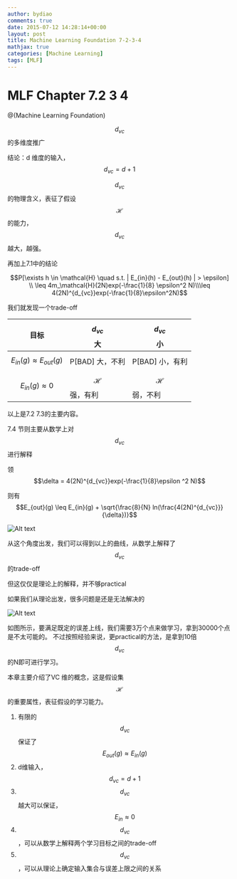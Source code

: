 ```yaml
---
author: bydiao
comments: true
date: 2015-07-12 14:28:14+00:00
layout: post
title: Machine Learning Foundation 7-2-3-4
mathjax: true
categories: [Machine Learning]
tags: [MLF]
---
```


# MLF Chapter 7.2 3 4
@(Machine Learning Foundation)

$$d_{vc}$$的多维度推广

结论：d 维度的输入，$$d_{vc} = d + 1$$

$$d_{vc}$$ 的物理含义，表征了假设$$\mathcal{H}$$的能力，$$d_{vc}$$越大，越强。

再加上7.1中的结论

$$P[\exists h \in \mathcal{H} \quad  s.t. | E_{in}(h) - E_{out}(h) | > \epsilon] \\ \leq 4m_\mathcal{H}(2N)exp(-\frac{1}{8} \epsilon^2 N)\\\leq 4(2N)^{d_{vc}}exp(-\frac{1}{8}\epsilon^2N)$$ 

我们就发现一个trade-off

|目标|$$d_{vc}$$ 大|$$d_{vc}$$ 小|
|---|---|---|
|$$E_{in}(g) \approx E_{out}(g)$$|P[BAD] 大，不利|P[BAD] 小，有利|
|$$E_{in}(g) \approx 0$$|$$\mathcal{H}$$ 强，有利|$$\mathcal{H}$$ 弱，不利|


以上是7.2 7.3的主要内容。

7.4 节则主要从数学上对$$d_{vc}$$ 进行解释

领
$$\delta = 4(2N)^{d_{vc}}exp(-\frac{1}{8}\epsilon ^2 N)$$

则有
$$E_{out}(g) \leq E_{in}(g) + \sqrt{\frac{8}{N} ln(\frac{4(2N)^{d_{vc}}}{\delta})}$$

![Alt text](http://pic.yupoo.com/bitcsdby/GLb3UpEn/medish.jpg)

从这个角度出发，我们可以得到以上的曲线，从数学上解释了$$d_{vc}$$的trade-off

但这仅仅是理论上的解释，并不够practical

如果我们从理论出发，很多问题是还是无法解决的

![Alt text](http://pic.yupoo.com/bitcsdby/GLb3UEvp/medish.jpg)


如图所示，要满足既定的误差上线，我们需要3万个点来做学习，拿到30000个点是不太可能的。
不过按照经验来说，更practical的方法，是拿到10倍 $$d_{vc}$$的N即可进行学习。

本章主要介绍了VC 维的概念，这是假设集 $$\mathcal{H}$$的重要属性，表征假设的学习能力。

1. 有限的$$d_{vc}$$保证了 $$E_{out}(g) \approx E_{in}(g)$$
2. d维输入，$$d_{vc} = d + 1$$
3. $$d_{vc}$$ 越大可以保证，$$E_{in} \approx 0$$
4. $$d_{vc}$$，可以从数学上解释两个学习目标之间的trade-off
5. $$d_{vc}$$，可以从理论上确定输入集合与误差上限之间的关系


 